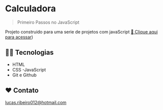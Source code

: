 # Calculadora



> Primeiro Passos no JavaScript

Projeto construido para uma serie de projetos com javaScript
[ 🔗 Clique aqui para acessar]([https://lucarib.github.io/calculadora-javascript-/))

## 👨‍💻 Tecnologias

- HTML
- CSS
  -JavaScript
- Git e Github

## ❤ Contato

lucas.ribeiro012@hotmail.com
